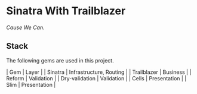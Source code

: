 # Sinatra With Trailblazer

_Cause We Can._

## Stack

The following gems are used in this project.

| Gem | Layer |
| Sinatra | Infrastructure, Routing |
| Trailblazer | Business |
| Reform | Validation |
| Dry-validation | Validation |
| Cells | Presentation |
| Slim | Presentation |
